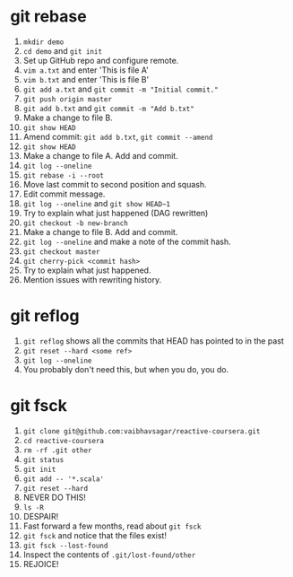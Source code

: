 # git rebase

1. `mkdir demo`
2. `cd demo` and `git init`
2. Set up GitHub repo and configure remote.
3. `vim a.txt` and enter 'This is file A'
4. `vim b.txt` and enter 'This is file B'
5. `git add a.txt` and `git commit -m "Initial commit."`
6. `git push origin master`
6. `git add b.txt` and `git commit -m "Add b.txt"`
7. Make a change to file B.
8. `git show HEAD`
10. Amend commit: `git add b.txt`, `git commit --amend`
11. `git show HEAD`
12. Make a change to file A. Add and commit.
13. `git log --oneline`
14. `git rebase -i --root`
15. Move last commit to second position and squash.
16. Edit commit message.
17. `git log --oneline` and `git show HEAD~1`
18. Try to explain what just happened (DAG rewritten)
19. `git checkout -b new-branch`
21. Make a change to file B. Add and commit.
22. `git log --oneline` and make a note of the commit hash.
23. `git checkout master`
24. `git cherry-pick <commit hash>`
25. Try to explain what just happened.
26. Mention issues with rewriting history.

# git reflog
1. `git reflog` shows all the commits that HEAD has pointed to in the past
2. `git reset --hard <some ref>`
3. `git log --oneline`
4. You probably don't need this, but when you do, you do.

# git fsck

1. `git clone git@github.com:vaibhavsagar/reactive-coursera.git`
2. `cd reactive-coursera`
3. `rm -rf .git other`
4. `git status`
5. `git init`
6. `git add -- '*.scala'`
7. `git reset --hard`
8. NEVER DO THIS!
9. `ls -R`
10. DESPAIR!
11. Fast forward a few months, read about `git fsck`
12. `git fsck` and notice that the files exist!
13. `git fsck --lost-found`
14. Inspect the contents of `.git/lost-found/other`
15. REJOICE!
